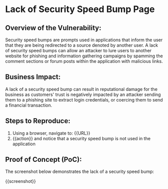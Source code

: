 # Lack of Security Speed Bump Page

## Overview of the Vulnerability:

Security speed bumps are prompts used in applications that inform the user that they are being redirected to a source denoted by another user. A lack of security speed bumps can allow an attacker to lure users to another website for phishing and information gathering campaigns by spamming the comment sections or forum posts within the application with malicious links.

## Business Impact:

A lack of a security speed bump can result in reputational damage for the business as customers' trust is negatively impacted by an attacker sending them to a phishing site to extract login credentials, or coercing them to send a financial transaction.

## Steps to Reproduce:

1. Using a browser, navigate to: {{URL}}
1. {{action}} and notice that a security speed bump is not used in the application

## Proof of Concept (PoC):

The screenshot below demonstrates the lack of a security speed bump:

{{screenshot}}
